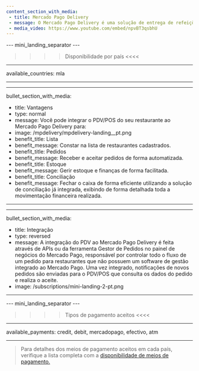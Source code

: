 ```yaml
---
content_section_with_media: 
 - title: Mercado Pago Delivery
 - message: O Mercado Pago Delivery é uma solução de entrega de refeições sob demanda na qual o cliente entra em uma lista de restaurantes cadastrados, seleciona seu pedido e realiza o pagamento diretamente do aplicativo Mercado Pago.
 - media_video: https://www.youtube.com/embed/npvBT3qsbhU
---
```


--- mini_landing_separator ---
>>>>Disponibilidade por país <<<<
---
available_countries: mla

---

---
bullet_section_with_media: 
 - title: Vantagens
 - type: normal
 - message: Você pode integrar o PDV/POS do seu restaurante ao Mercado Pago Delivery para:
 - image: /mpdelivery/mpdelivery-landing__pt.png
 - benefit_title: Lista
 - benefit_message: Constar na lista de restaurantes cadastrados.
 - benefit_title: Pedidos
 - benefit_message: Receber e aceitar pedidos de forma automatizada.
 - benefit_title: Estoque
 - benefit_message: Gerir estoque e finanças de forma facilitada.
 - benefit_title: Conciliação
 - benefit_message: Fechar o caixa de forma eficiente utilizando a solução de conciliação já integrada, exibindo de forma detalhada toda a movimentação financeira realizada.
---

---
bullet_section_with_media: 
 - title: Integração
 - type: reversed
 - message: A integração do PDV ao Mercado Pago Delivery é feita através de APIs ou da ferramenta Gestor de Pedidos no painel de negócios do Mercado Pago, responsável por controlar todo o fluxo de um pedido para restaurantes que não possuem um software de gestão integrado ao Mercado Pago. Uma vez integrado, notificações de novos pedidos são enviadas para o PDV/POS que consulta os dados do pedido e realiza o aceite.
 - image: /subscriptions/mini-landing-2-pt.png
---

--- mini_landing_separator ---
>>>> Tipos de pagamento aceitos <<<<
---
available_payments: credit, debit, mercadopago, efectivo, atm

---
> Para detalhes dos meios de pagamento aceitos em cada país, verifique a lista completa com a [disponibilidade de meios de pagamento.](/developers/pt/docs/sales-processing/payment-methods)